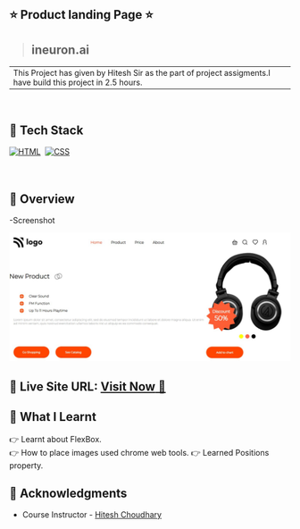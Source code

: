 ## ⭐ Product landing Page ⭐

>## ineuron.ai
<table>
<tr>
<td>
 This Project has given by Hitesh Sir as the part of project assigments.I have build this project in 2.5 hours.
</td>
</tr>
</table>
<br>

## 📌 Tech Stack

[![HTML](https://img.shields.io/badge/html5%20-%23E34F26.svg?&style=for-the-badge&logo=html5&logoColor=white)](https://github.com/prakash-naikwadi)&nbsp;
[![CSS](https://img.shields.io/badge/css3%20-%231572B6.svg?&style=for-the-badge&logo=css3&logoColor=white)](https://github.com/prakash-naikwadi)&nbsp;
<br>
<br>
<br>
## 📌 Overview
-Screenshot

![Screenshot](./images/product-home-ss.png?raw=true) 
## 📌 **Live Site URL:** <a href="https://kartikjodhani-productpage.netlify.app/"  target="_blank">**Visit Now** 🚀</a>

## 📌 What I Learnt

👉 Learnt about FlexBox.  
👉 How to place images used chrome web tools.
👉 Learned Positions property.


## 📌 Acknowledgments

- Course Instructor - [Hitesh Choudhary](https://github.com/hiteshchoudhary)
